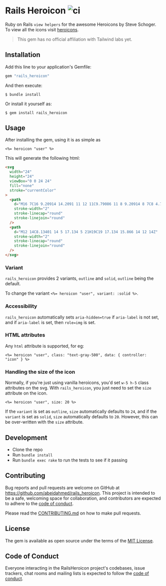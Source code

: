 # Rails Heroicon ![ci](https://github.com/abeidahmed/rails-heroicon/blob/development/.github/workflows/ci.yml)

Ruby on Rails `view helpers` for the awesome Heroicons by Steve Schoger. To view
all the icons visit [heroicons](https://heroicons.com/).

> This gem has no official affiliation with Tailwind labs yet.

## Installation

Add this line to your application's Gemfile:

```ruby
gem "rails_heroicon"
```

And then execute:

    $ bundle install

Or install it yourself as:

    $ gem install rails_heroicon

## Usage

After installing the gem, using it is as simple as

```erb
<%= heroicon "user" %>
```

This will generate the following html:

```html
<svg
  width="24"
  height="24"
  viewBox="0 0 24 24"
  fill="none"
  stroke="currentColor"
>
  <path
    d="M16 7C16 9.20914 14.2091 11 12 11C9.79086 11 8 9.20914 8 7C8 4.79086 9.79086 3 12 3C14.2091 3 16 4.79086 16 7Z"
    stroke-width="2"
    stroke-linecap="round"
    stroke-linejoin="round"
  />
  <path
    d="M12 14C8.13401 14 5 17.134 5 21H19C19 17.134 15.866 14 12 14Z"
    stroke-width="2"
    stroke-linecap="round"
    stroke-linejoin="round"
  />
</svg>
```

### Variant

`rails_heroicon` provides 2 variants, `outline` and `solid`, `outline` being
the default.

To change the variant `<%= heroicon "user", variant: :solid %>`.

### Accessibility

`rails_heroicon` automatically sets `aria-hidden=true` if `aria-label` is not
set, and if `aria-label` is set, then `role=img` is set.

### HTML attributes

Any `html` attribute is supported, for eg:

```erb
<%= heroicon "user", class: "text-gray-500", data: { controller: "icon" } %>
```

### Handling the size of the icon

Normally, if you're just using vanilla heroicons, you'd set `w-5 h-5` class
attributes on the svg. With `rails_heroicon`, you just need to set the `size`
attribute on the icon.

```erb
<%= heroicon "user", size: 20 %>
```

If the `variant` is set as `outline`, `size` automatically defaults to `24`,
and if the `variant` is set as `solid`, `size` automatically defaults to `20`.
However, this can be over-written with the `size` attribute.

## Development

- Clone the repo
- Run `bundle install`
- Run `bundle exec rake` to run the tests to see if it passing

## Contributing

Bug reports and pull requests are welcome on GitHub at
https://github.com/abeidahmed/rails_heroicon. This project is intended to be a
safe, welcoming space for collaboration, and contributors are expected to adhere
to the [code of conduct](https://github.com/abeidahmed/rails-heroicon/blob/main/CODE_OF_CONDUCT.md).

Please read the [CONTRIBUTING.md](https://github.com/abeidahmed/rails-heroicon/blob/main/CONTRIBUTING.md)
on how to make pull requests.

## License

The gem is available as open source under the terms of the [MIT License](https://opensource.org/licenses/MIT).

## Code of Conduct

Everyone interacting in the RailsHeroicon project's codebases, issue trackers,
chat rooms and mailing lists is expected to follow the
[code of conduct](https://github.com/abeidahmed/rails-heroicon/blob/main/CODE_OF_CONDUCT.md).
